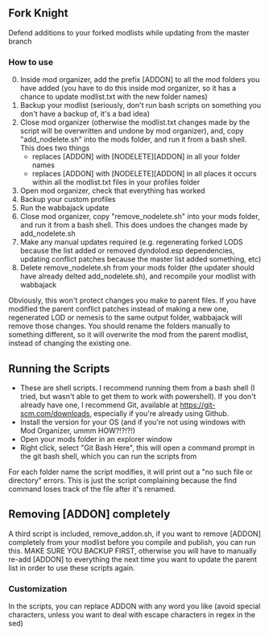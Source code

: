 ## Fork Knight
Defend additions to your forked modlists while updating from the master branch

### How to use
0. Inside mod organizer, add the prefix [ADDON] to all the mod folders you have added (you have to do this inside mod organizer, so it has a chance to update modlist.txt with the new folder names)
1. Backup your modlist (seriously, don't run bash scripts on something you don't have a backup of, it's a bad idea)
2. Close mod organizer (otherwise the modlist.txt changes  made by the script will be overwritten and undone by mod organizer), and, copy "add_nodelete.sh" into the mods folder, and run it from a bash shell. This does two things
    - replaces [ADDON] with [NODELETE][ADDON] in all your folder names
    - replaces [ADDON] with [NODELETE][ADDON] in all places it occurs within all the modlist.txt files in your profiles folder
3. Open mod organizer, check that everything has worked
4. Backup your custom profiles
5. Run the wabbajack update
6. Close mod organizer, copy "remove_nodelete.sh" into your mods folder, and run it from a bash shell. This does undoes the changes made by add_nodelete.sh
7. Make any manual updates required (e.g. regenerating forked LODS because the list added or removed dyndolod.esp dependencies, updating conflict patches because the master list added something, etc)
8. Delete remove_nodelete.sh from your mods folder (the updater should have already delted add_nodelete.sh), and recompile your modlist with wabbajack

Obviously, this won't protect changes you make to parent files. If you have modified the parent conflict patches instead of making a new one, regenerated LOD or nemesis to the same output folder, wabbajack will remove those changes. You should rename the folders manually to something different, so it will overwrite the mod from the parent modlist, instead of changing the existing one.

## Running the Scripts
- These are shell scripts. I recommend running them from a bash shell (I tried, but wasn't able to get them to work with powershell). If you don't already have one, I recommend Git, available at https://git-scm.com/downloads, especially if you're already using Github.
- Install the version for your OS (and if you're not using windows with Mod Organizer, ummm HOW?!?!?!)
- Open your mods folder in an explorer window
- Right click, select "Git Bash Here", this will open a command prompt in the git bash shell, which you can run the scripts from

For each folder name the script modifies, it will print out a "no such file or directory" errors. This is just the script complaining because the find command loses track of the file after it's renamed.

## Removing [ADDON] completely
A third script is included, remove_addon.sh, if you want to remove [ADDON] completely from your modlist before you compile and publish, you can run this. MAKE SURE YOU BACKUP FIRST, otherwise you will have to manually re-add [ADDON] to everything the next time you want to update the parent list in order to use these scripts again.

### Customization
In the scripts, you can replace ADDON with any word you like (avoid special characters, unless you want to deal with escape characters in regex in the sed)
